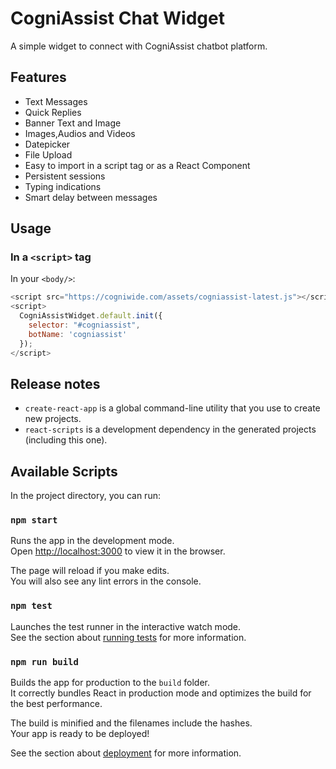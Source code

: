 # CogniAssist Chat Widget

A simple widget to connect with CogniAssist chatbot platform.

## Features

- Text Messages
- Quick Replies
- Banner Text and Image
- Images,Audios and Videos
- Datepicker
- File Upload
- Easy to import in a script tag or as a React Component
- Persistent sessions
- Typing indications
- Smart delay between messages

## Usage

### In a `<script>` tag

In your `<body/>`:
```javascript
<script src="https://cogniwide.com/assets/cogniassist-latest.js"></script>
<script>
  CogniAssistWidget.default.init({
    selector: "#cogniassist",
    botName: 'cogniassist'
  });
</script>
```

## Release notes

* `create-react-app` is a global command-line utility that you use to create new projects.
* `react-scripts` is a development dependency in the generated projects (including this one).


## Available Scripts

In the project directory, you can run:

### `npm start`

Runs the app in the development mode.<br>
Open [http://localhost:3000](http://localhost:3000) to view it in the browser.

The page will reload if you make edits.<br>
You will also see any lint errors in the console.

### `npm test`

Launches the test runner in the interactive watch mode.<br>
See the section about [running tests](#running-tests) for more information.

### `npm run build`

Builds the app for production to the `build` folder.<br>
It correctly bundles React in production mode and optimizes the build for the best performance.

The build is minified and the filenames include the hashes.<br>
Your app is ready to be deployed!

See the section about [deployment](#deployment) for more information.